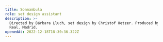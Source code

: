 ```yaml
---
title: Sonnambula
role: set design assistant
description: >-
  Directed by Bárbara Lluch, set design by Christof Hetzer. Produced by Teatro
  Real, Madrid.
openedAt: 2022-12-18T18:30:36.322Z
---
```


